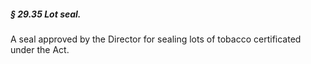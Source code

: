 ##### § 29.35 Lot seal. #####

A seal approved by the Director for sealing lots of tobacco certificated under the Act.